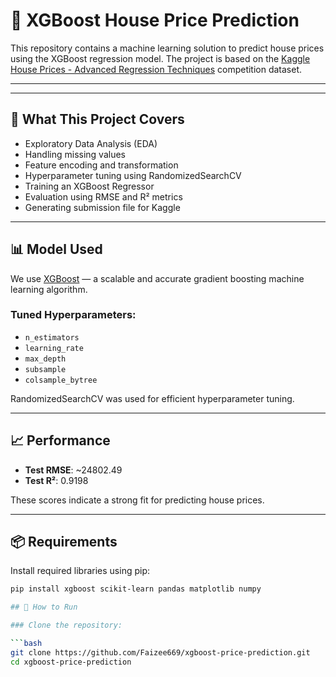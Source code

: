 # 🏡 XGBoost House Price Prediction

This repository contains a machine learning solution to predict house prices using the XGBoost regression model. The project is based on the [Kaggle House Prices - Advanced Regression Techniques](https://www.kaggle.com/competitions/house-prices-advanced-regression-techniques) competition dataset.

---


---

## 🚀 What This Project Covers

- Exploratory Data Analysis (EDA)
- Handling missing values
- Feature encoding and transformation
- Hyperparameter tuning using RandomizedSearchCV
- Training an XGBoost Regressor
- Evaluation using RMSE and R² metrics
- Generating submission file for Kaggle

---

## 📊 Model Used

We use [XGBoost](https://xgboost.readthedocs.io/en/stable/) — a scalable and accurate gradient boosting machine learning algorithm.

### Tuned Hyperparameters:
- `n_estimators`
- `learning_rate`
- `max_depth`
- `subsample`
- `colsample_bytree`

RandomizedSearchCV was used for efficient hyperparameter tuning.

---

## 📈 Performance

- **Test RMSE**: ~24802.49  
- **Test R²**: 0.9198

These scores indicate a strong fit for predicting house prices.

---

## 📦 Requirements

Install required libraries using pip:

```bash
pip install xgboost scikit-learn pandas matplotlib numpy

## 🧠 How to Run

### Clone the repository:

```bash
git clone https://github.com/Faizee669/xgboost-price-prediction.git
cd xgboost-price-prediction

